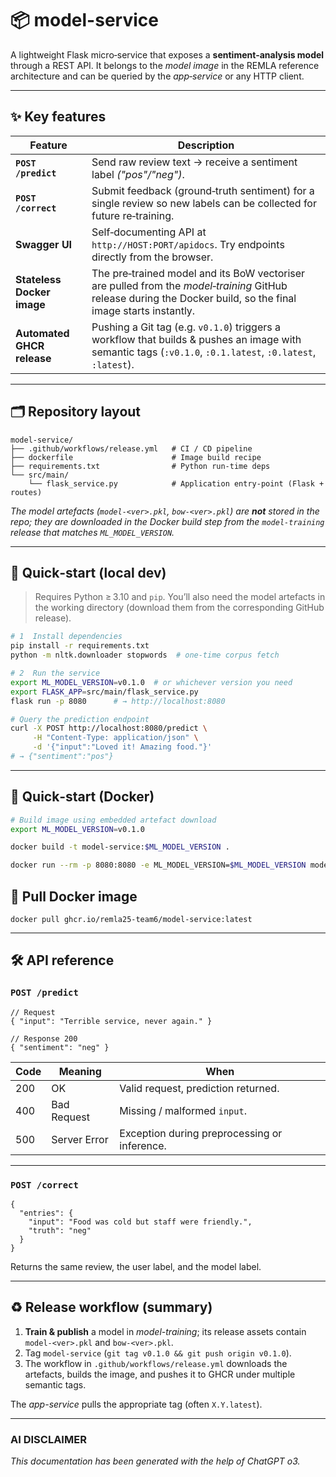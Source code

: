 # 📦 model-service

A lightweight Flask micro‑service that exposes a **sentiment‑analysis model** through a REST API.  It belongs to the *model image* in the REMLA reference architecture and can be queried by the *app‑service* or any HTTP client.

---

## ✨  Key features

| Feature                    | Description                                                                                                                                                    |
| -------------------------- | -------------------------------------------------------------------------------------------------------------------------------------------------------------- |
| **`POST /predict`**        | Send raw review text → receive a sentiment label *("pos"/"neg")*.                                                                                              |
| **`POST /correct`**        | Submit feedback (ground‑truth sentiment) for a single review so new labels can be collected for future re‑training.                                            |
| **Swagger UI**             | Self‑documenting API at `http://HOST:PORT/apidocs`.  Try endpoints directly from the browser.                                                                  |
| **Stateless Docker image** | The pre‑trained model and its BoW vectoriser are pulled from the *model‑training* GitHub release during the Docker build, so the final image starts instantly. |
| **Automated GHCR release** | Pushing a Git tag (e.g. `v0.1.0`) triggers a workflow that builds & pushes an image with semantic tags (`:v0.1.0`, `:0.1.latest`, `:0.latest`, `:latest`).     |

---

## 🗂  Repository layout

```text
model-service/
├── .github/workflows/release.yml   # CI / CD pipeline
├── dockerfile                      # Image build recipe
├── requirements.txt                # Python run‑time deps
└── src/main/
    └── flask_service.py            # Application entry‑point (Flask + routes)
```

*The model artefacts (`model-<ver>.pkl`, `bow-<ver>.pkl`) are **not** stored in the repo; they are downloaded in the Docker build step from the `model-training` release that matches `ML_MODEL_VERSION`.*

---

## 🏁  Quick‑start (local dev)

> Requires Python ≥ 3.10 and `pip`.  You’ll also need the model artefacts in the working directory (download them from the corresponding GitHub release).

```bash
# 1  Install dependencies
pip install -r requirements.txt
python -m nltk.downloader stopwords  # one‑time corpus fetch

# 2  Run the service
export ML_MODEL_VERSION=v0.1.0  # or whichever version you need
export FLASK_APP=src/main/flask_service.py
flask run -p 8080      # → http://localhost:8080
```

```bash
# Query the prediction endpoint
curl -X POST http://localhost:8080/predict \
     -H "Content-Type: application/json" \
     -d '{"input":"Loved it! Amazing food."}'
# → {"sentiment":"pos"}
```

---

## 🐳  Quick‑start (Docker)

```bash
# Build image using embedded artefact download
export ML_MODEL_VERSION=v0.1.0

docker build -t model-service:$ML_MODEL_VERSION .

docker run --rm -p 8080:8080 -e ML_MODEL_VERSION=$ML_MODEL_VERSION model-service:$ML_MODEL_VERSION
```

## 🐳 Pull Docker image
```
docker pull ghcr.io/remla25-team6/model-service:latest
```

---

## 🛠  API reference

### `POST /predict`

```jsonc
// Request
{ "input": "Terrible service, never again." }

// Response 200
{ "sentiment": "neg" }
```

| Code | Meaning      | When                                         |
| ---- | ------------ | -------------------------------------------- |
| 200  | OK           | Valid request, prediction returned.          |
| 400  | Bad Request  | Missing / malformed `input`.                 |
| 500  | Server Error | Exception during preprocessing or inference. |

---

### `POST /correct`

```jsonc
{
  "entries": {
    "input": "Food was cold but staff were friendly.",
    "truth": "neg"
  }
}
```

Returns the same review, the user label, and the model label.

---

## ♻️  Release workflow (summary)

1. **Train & publish** a model in *model-training*; its release assets contain `model-<ver>.pkl` and `bow-<ver>.pkl`.
2. Tag `model-service` (`git tag v0.1.0 && git push origin v0.1.0`).
3. The workflow in `.github/workflows/release.yml` downloads the artefacts, builds the image, and pushes it to GHCR under multiple semantic tags.

The *app-service* pulls the appropriate tag (often `X.Y.latest`).

---


### AI DISCLAIMER
*This documentation has been generated with the help of ChatGPT o3.*

